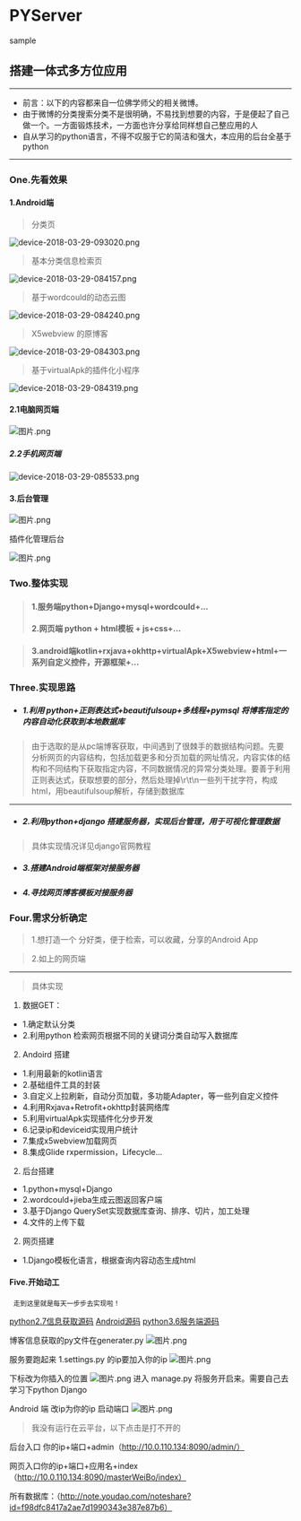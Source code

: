 # PYServer
sample
## 搭建一体式多方位应用

---
-  前言：以下的内容都来自一位佛学师父的相关微博。
-  由于微博的分类搜索分类不是很明确，不易找到想要的内容，于是便起了自己做一个。一方面锻炼技术，一方面也许分享给同样想自己整应用的人
-  自从学习的python语言，不得不叹服于它的简洁和强大，本应用的后台全基于python
---
### One.先看效果
#### 1.Android端

>分类页

![device-2018-03-29-093020.png](https://upload-images.jianshu.io/upload_images/6456519-0afd1f76a7e9d442.png?imageMogr2/auto-orient/strip%7CimageView2/2/w/200)

> 基本分类信息检索页

![device-2018-03-29-084157.png](https://upload-images.jianshu.io/upload_images/6456519-4be51fad234da4ce.png?imageMogr2/auto-orient/strip%7CimageView2/2/w/200)

> 基于wordcould的动态云图

![device-2018-03-29-084240.png](https://upload-images.jianshu.io/upload_images/6456519-d21bbc68407db7a3.png?imageMogr2/auto-orient/strip%7CimageView2/2/w/200)


> X5webview 的原博客

![device-2018-03-29-084303.png](https://upload-images.jianshu.io/upload_images/6456519-1d1821d0a660bf72.png?imageMogr2/auto-orient/strip%7CimageView2/2/w/200)

> 基于virtualApk的插件化小程序

![device-2018-03-29-084319.png](https://upload-images.jianshu.io/upload_images/6456519-134ee6e15c21fd39.png?imageMogr2/auto-orient/strip%7CimageView2/2/w/200)

#### 2.1电脑网页端
![图片.png](https://upload-images.jianshu.io/upload_images/6456519-c69e81dbc77d4ca4.png?imageMogr2/auto-orient/strip%7CimageView2/2/w/600)
##### 2.2手机网页端
![device-2018-03-29-085533.png](https://upload-images.jianshu.io/upload_images/6456519-2cc8666928b332f7.png?imageMogr2/auto-orient/strip%7CimageView2/2/w/200)

#### 3.后台管理
![图片.png](https://upload-images.jianshu.io/upload_images/6456519-131ae3f7c0f8e560.png?imageMogr2/auto-orient/strip%7CimageView2/2/w/600)

插件化管理后台

![图片.png](https://upload-images.jianshu.io/upload_images/6456519-740c115c163c9ce0.png?imageMogr2/auto-orient/strip%7CimageView2/2/w/600)

### Two.整体实现


> #### 1.服务端python+Django+mysql+wordcould+...
> #### 2.网页端 python + html模板 + js+css+...

> #### 3.android端kotlin+rxjava+okhttp+virtualApk+X5webview+html+一系列自定义控件，开源框架+...

### Three.实现思路
- ##### 1.利用 python+正则表达式+beautifulsoup+多线程+pymsql 将博客指定的内容自动化获取到本地数据库
>  由于选取的是从pc端博客获取，中间遇到了很棘手的数据结构问题。先要分析网页的内容结构，包括加载更多和分页加载的网址情况，内容实体的结构和不同结构下获取指定内容，不同数据情况的异常分类处理。要善于利用正则表达式，获取想要的部分，然后处理掉\r\t\n一些列干扰字符，构成html，用beautifulsoup解析，存储到数据库

---
- ##### 2.利用python+django 搭建服务器，实现后台管理，用于可视化管理数据
> 具体实现情况详见django官网教程

- ##### 3.搭建Android端框架对接服务器
- ##### 4.寻找网页博客模板对接服务器

### Four.需求分析确定
> 1.想打造一个 分好类，便于检索，可以收藏，分享的Android App

> 2.如上的网页端
  

---
> 具体实现
1. 数据GET：
-   1.确定默认分类
-   2.利用python 检索网页根据不同的关键词分类自动写入数据库
2. Andoird 搭建
-   1.利用最新的kotlin语言
-   2.基础组件工具的封装
-   3.自定义上拉刷新，自动分页加载，多功能Adapter，等一些列自定义控件
-   4.利用Rxjava+Retrofit+okhttp封装网络库
-   5.利用virtualApk实现插件化分步开发
-   6.记录ip和deviceid实现用户统计
-   7.集成x5webview加载网页
-   8.集成Glide rxpermission，Lifecycle...

2. 后台搭建
-   1.python+mysql+Django
-   2.wordcould+jieba生成云图返回客户端
-   3.基于Django QuerySet实现数据库查询、排序、切片，加工处理
-   4.文件的上传下载


2. 网页搭建
-   1.Django模板化语言，根据查询内容动态生成html

#### Five.开始动工
     走到这里就是每天一步步去实现啦！
[python2.7信息获取源码](https://github.com/While1true/PythonLearning)
[Android源码](https://github.com/While1true/WeiboMaster)
[python3.6服务端源码](https://github.com/While1true/PYServer)


博客信息获取的py文件在generater.py
![图片.png](https://upload-images.jianshu.io/upload_images/6456519-520c12c56ff5746f.png?imageMogr2/auto-orient/strip%7CimageView2/2/w/1240)


服务要跑起来
1.settings.py 的ip要加入你的ip
![图片.png](https://upload-images.jianshu.io/upload_images/6456519-7f35cdd6c48e2cfe.png?imageMogr2/auto-orient/strip%7CimageView2/2/w/600)


下标改为你插入的位置
![图片.png](https://upload-images.jianshu.io/upload_images/6456519-ef903abf26f583bd.png?imageMogr2/auto-orient/strip%7CimageView2/2/w/1240)
进入 manage.py 将服务开启来。需要自己去学习下python Django

Android 端 改ip为你的ip 启动端口
![图片.png](https://upload-images.jianshu.io/upload_images/6456519-b679e88119db12df.png?imageMogr2/auto-orient/strip%7CimageView2/2/w/600)

> 我没有运行在云平台，以下点击是打不开的

后台入口 你的ip+端口+admin（http://10.0.110.134:8090/admin/）

网页入口你的ip+端口+应用名+index（http://10.0.110.134:8090/masterWeiBo/index）

所有数据库：（http://note.youdao.com/noteshare?id=f98dfc8417a2ae7d1990343e387e87b6）


